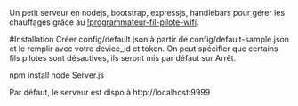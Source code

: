 Un petit serveur en nodejs, bootstrap, expressjs, handlebars pour gérer les chauffages grâce au [!programmateur-fil-pilote-wifi](https://github.com/thibdct/programmateur-fil-pilote-wifi).

#Installation
Créer config/default.json à partir de config/default-sample.json et le remplir avec votre device_id et token. On peut spécifier que certains fils pilotes sont désactives, ils seront mis par défaut sur Arrêt.

npm install
node Server.js

Par défaut, le serveur est dispo à http://localhost:9999
